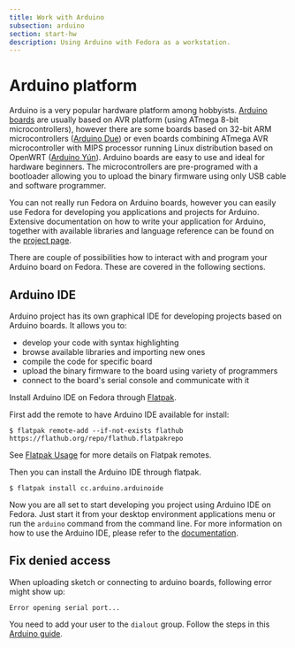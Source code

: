 ```yaml
---
title: Work with Arduino
subsection: arduino
section: start-hw
description: Using Arduino with Fedora as a workstation.
---
```


# Arduino platform

Arduino is a very popular hardware platform among hobbyists. [Arduino boards](https://www.arduino.cc/en/Main/Products) are usually based on AVR platform (using ATmega 8-bit microcontrollers), however there are some boards based on 32-bit ARM microcontrollers ([Arduino Due](https://www.arduino.cc/en/Main/ArduinoBoardDue)) or even boards combining ATmega AVR microcontroller with MIPS processor running Linux distribution based on OpenWRT ([Arduino Yún](https://www.arduino.cc/en/Main/ArduinoBoardYun)). Arduino boards are easy to use and ideal for hardware beginners. The microcontrollers are pre-programed with a bootloader allowing you to upload the binary firmware using only USB cable and software programmer.

You can not really run Fedora on Arduino boards, however you can easily use Fedora for developing you applications and projects for Arduino. Extensive documentation on how to write your application for Arduino, together with available libraries and language reference can be found on the [project page](https://www.arduino.cc/en/Guide/HomePage).

There are couple of possibilities how to interact with and program your Arduino board on Fedora. These are covered in the following sections.

## Arduino IDE

Arduino project has its own graphical IDE for developing projects based on Arduino boards.
It allows you to:
 * develop your code with syntax highlighting
 * browse available libraries and importing new ones
 * compile the code for specific board
 * upload the binary firmware to the board using variety of programmers
 * connect to the board's serial console and communicate with it

Install Arduino IDE on Fedora through [Flatpak](/deployment/flatpak/about.html).

First add the remote to have Arduino IDE available for install:

    $ flatpak remote-add --if-not-exists flathub https://flathub.org/repo/flathub.flatpakrepo

See [Flatpak Usage](/deployment/flatpak/flatpak-usage.html) for more details on Flatpak remotes.

Then you can install the Arduino IDE through flatpak.

    $ flatpak install cc.arduino.arduinoide

Now you are all set to start developing you project using Arduino IDE on Fedora. Just start it from your desktop environment applications menu or run the <code>arduino</code> command from the command line. For more information on how to use the Arduino IDE, please refer to the [documentation](https://docs.arduino.cc/software/ide-v1/tutorials/arduino-ide-v1-basics).

## Fix denied access

When uploading sketch or connecting to arduino boards, following error might show up:
```
Error opening serial port...
```

You need to add your user to the `dialout` group. Follow the steps in this [Arduino guide](https://docs.arduino.cc/software/ide-v1/tutorials/Linux#please-read).

<!--
## Ino

In contrast to Arduino IDE, the Ino tool is only command line oriented. It is ideal if you want to develop the project source using your favorite text editor and do all the tasks from the command line. You can even script some of the tasks and run those as part of the CI if you want.

To install Ino tool on Fedora, just run:

    $ sudo dnf install ino

After the installation you will have the <code>ino</code> command available. Ino expect a specific directory structure for your project in order to work.

You can use the <code>ino init</code> command for setting up the project directory structure. This will create <code>src/</code> directory for your project sources and <code>lib/</code> directory for the libraries your project is using.

To list all supported boards use <code>ino list-models</code> command. To build the binary firmware use <code>ino build</code> with appropriate parameters. For uploading the compiled sketch use <code>ino upload</code> command and to communicate with your board using serial console use <code>ino serial</code> command.

For more information about the project and supported options, please refer to the [documentation](http://inotool.org/) or use the <code>-h</code> option after the specific command.
-->

<!--
## Platform IO

Add this section once platform-io is packaged for Fedora

http://platformio.org/
-->
